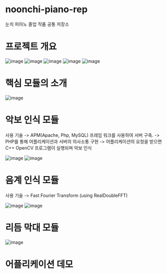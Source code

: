 # noonchi-piano-rep
눈치 피아노 졸업 작품 공통 저장소

# 프로젝트 개요

![image](https://user-images.githubusercontent.com/66546156/125243188-b59b8f80-e328-11eb-86d7-e23a7e9dd844.png)
![image](https://user-images.githubusercontent.com/66546156/125242247-66089400-e327-11eb-82d6-2deb554cc10f.png)
![image](https://user-images.githubusercontent.com/66546156/125242346-85072600-e327-11eb-87c4-5b354c792f6f.png)
![image](https://user-images.githubusercontent.com/66546156/125242374-8e908e00-e327-11eb-9a53-6cf5a428ac8f.png)
![image](https://user-images.githubusercontent.com/66546156/125242391-94866f00-e327-11eb-80fb-e02b0e87f0f2.png)


# 핵심 모듈의 소개
![image](https://user-images.githubusercontent.com/66546156/125242460-aec04d00-e327-11eb-92dc-42b0b50db1c2.png)

# 악보 인식 모듈
사용 기술 
-> APM(Apache, Php, MySQL) 프레임 워크를 사용하여 서버 구축. 
-> PHP를 통해 어플리케이션과 서버의 의사소통 구현
-> 어플리케이션의 요청을 받으면 C++ OpenCV 프로그램이 실행되며 악보 인식

![image](https://user-images.githubusercontent.com/66546156/125242731-08287c00-e328-11eb-95b7-39f2ad671e69.png)
![image](https://user-images.githubusercontent.com/66546156/125242684-fc3cba00-e327-11eb-80e3-f81a1904d5f5.png)


# 음계 인식 모듈
사용 기술
-> Fast Fourier Transform (using RealDoubleFFT)

![image](https://user-images.githubusercontent.com/66546156/125242886-3efe9200-e328-11eb-97e8-ff82aef920ef.png)
![image](https://user-images.githubusercontent.com/66546156/125242902-43c34600-e328-11eb-82e0-3258f5409d1e.png)


# 리듬 막대 모듈
![image](https://user-images.githubusercontent.com/66546156/125242920-4e7ddb00-e328-11eb-93eb-feec19d411bd.png)


# 어플리케이션 데모


